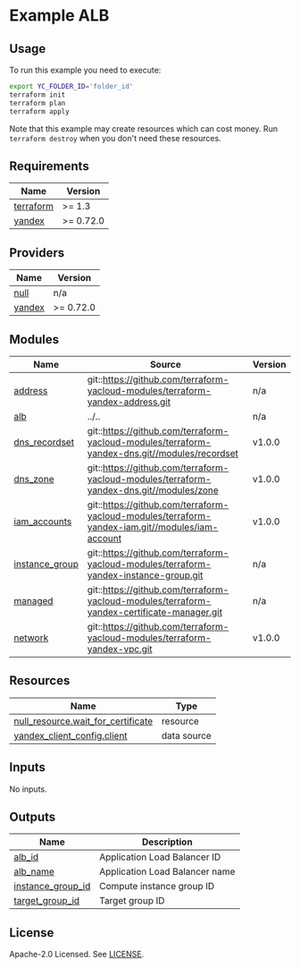 # Example ALB

## Usage

To run this example you need to execute:

```bash
export YC_FOLDER_ID='folder_id'
terraform init
terraform plan
terraform apply
```

Note that this example may create resources which can cost money. Run `terraform destroy` when you don't need these resources.

<!-- BEGINNING OF PRE-COMMIT-TERRAFORM DOCS HOOK -->
## Requirements

| Name | Version |
|------|---------|
| <a name="requirement_terraform"></a> [terraform](#requirement\_terraform) | >= 1.3 |
| <a name="requirement_yandex"></a> [yandex](#requirement\_yandex) | >= 0.72.0 |

## Providers

| Name | Version |
|------|---------|
| <a name="provider_null"></a> [null](#provider\_null) | n/a |
| <a name="provider_yandex"></a> [yandex](#provider\_yandex) | >= 0.72.0 |

## Modules

| Name | Source | Version |
|------|--------|---------|
| <a name="module_address"></a> [address](#module\_address) | git::https://github.com/terraform-yacloud-modules/terraform-yandex-address.git | n/a |
| <a name="module_alb"></a> [alb](#module\_alb) | ../.. | n/a |
| <a name="module_dns_recordset"></a> [dns\_recordset](#module\_dns\_recordset) | git::https://github.com/terraform-yacloud-modules/terraform-yandex-dns.git//modules/recordset | v1.0.0 |
| <a name="module_dns_zone"></a> [dns\_zone](#module\_dns\_zone) | git::https://github.com/terraform-yacloud-modules/terraform-yandex-dns.git//modules/zone | v1.0.0 |
| <a name="module_iam_accounts"></a> [iam\_accounts](#module\_iam\_accounts) | git::https://github.com/terraform-yacloud-modules/terraform-yandex-iam.git//modules/iam-account | v1.0.0 |
| <a name="module_instance_group"></a> [instance\_group](#module\_instance\_group) | git::https://github.com/terraform-yacloud-modules/terraform-yandex-instance-group.git | n/a |
| <a name="module_managed"></a> [managed](#module\_managed) | git::https://github.com/terraform-yacloud-modules/terraform-yandex-certificate-manager.git | n/a |
| <a name="module_network"></a> [network](#module\_network) | git::https://github.com/terraform-yacloud-modules/terraform-yandex-vpc.git | v1.0.0 |

## Resources

| Name | Type |
|------|------|
| [null_resource.wait_for_certificate](https://registry.terraform.io/providers/hashicorp/null/latest/docs/resources/resource) | resource |
| [yandex_client_config.client](https://registry.terraform.io/providers/yandex-cloud/yandex/latest/docs/data-sources/client_config) | data source |

## Inputs

No inputs.

## Outputs

| Name | Description |
|------|-------------|
| <a name="output_alb_id"></a> [alb\_id](#output\_alb\_id) | Application Load Balancer ID |
| <a name="output_alb_name"></a> [alb\_name](#output\_alb\_name) | Application Load Balancer name |
| <a name="output_instance_group_id"></a> [instance\_group\_id](#output\_instance\_group\_id) | Compute instance group ID |
| <a name="output_target_group_id"></a> [target\_group\_id](#output\_target\_group\_id) | Target group ID |
<!-- END OF PRE-COMMIT-TERRAFORM DOCS HOOK -->

## License

Apache-2.0 Licensed.
See [LICENSE](https://github.com/terraform-yacloud-modules/terraform-yandex-alb/blob/main/LICENSE).
